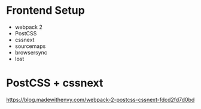 
# Frontend Setup 
+ webpack 2 
+ PostCSS 
+ cssnext 
+ sourcemaps 
+ browsersync 
+ lost

# PostCSS + cssnext
https://blog.madewithenvy.com/webpack-2-postcss-cssnext-fdcd2fd7d0bd